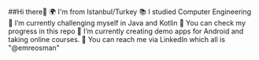 ##Hi there👋
🌍 I'm from Istanbul/Turkey
📚 I studied Computer Engineering
🌱 I’m currently challenging myself in Java and Kotlin
💼 You can check my progress in this repo
🔭 I’m currently creating demo apps for Android and taking online courses.
📩 You can reach me via LinkedIn which all is "@emreosman"

<!---
emreosmanc/emreosmanc is a ✨ special ✨ repository because its `README.md` (this file) appears on your GitHub profile.
You can click the Preview link to take a look at your changes.
--->
